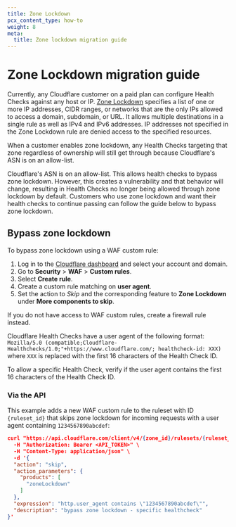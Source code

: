 ```yaml
---
title: Zone Lockdown
pcx_content_type: how-to
weight: 8
meta:
  title: Zone lockdown migration guide
---
```


# Zone Lockdown migration guide

Currently, any Cloudflare customer on a paid plan can configure Health Checks against any host or IP. [Zone Lockdown](/waf/tools/zone-lockdown/) specifies a list of one or more IP addresses, CIDR ranges, or networks that are the only IPs allowed to access a domain, subdomain, or URL. It allows multiple destinations in a single rule as well as IPv4 and IPv6 addresses. IP addresses not specified in the Zone Lockdown rule are denied access to the specified resources.

When a customer enables zone lockdown, any Health Checks targeting that zone regardless of ownership will still get through because Cloudflare's ASN is on an allow-list.

Cloudflare's ASN is on an allow-list. This allows health checks to bypass zone lockdown. However, this creates a vulnerability and that behavior will change, resulting in Health Checks no longer being allowed through zone lockdown by default. Customers who use zone lockdown and want their health checks to continue passing can follow the guide below to bypass zone lockdown.

## Bypass zone lockdown

To bypass zone lockdown using a WAF custom rule:

1. Log in to the [Cloudflare dashboard](https://dash.cloudflare.com) and select your account and domain.
2. Go to **Security** > **WAF** > **Custom rules**.
3. Select **Create rule**.
4. Create a custom rule matching on **user agent**.
5. Set the action to _Skip_ and the corresponding feature to **Zone Lockdown** under **More components to skip**.

If you do not have access to WAF custom rules, create a firewall rule instead.

Cloudflare Health Checks have a user agent of the following format:
`Mozilla/5.0 (compatible;Cloudflare-Healthchecks/1.0;"+https://www.cloudflare.com/; healthcheck-id: XXX)` where `XXX` is replaced with the first 16 characters of the Health Check ID.

To allow a specific Health Check, verify if the user agent contains the first 16 characters of the Health Check ID.

### Via the API

This example adds a new WAF custom rule to the ruleset with ID `{ruleset_id}` that skips zone lockdown for incoming requests with a user agent containing `1234567890abcdef`:

```json
curl "https://api.cloudflare.com/client/v4/{zone_id}/rulesets/{ruleset_id}/rules" \
  -H "Authorization: Bearer <API_TOKEN>" \
  -H "Content-Type: application/json" \
  -d '{
  "action": "skip",
  "action_parameters": {
    "products": [
      "zoneLockdown"
    ]
  },
  "expression": "http.user_agent contains \"1234567890abcdef\"",
  "description": "bypass zone lockdown - specific healthcheck"
}'
```
